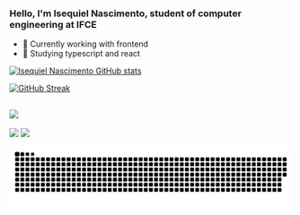 ### Hello, I'm Isequiel Nascimento, student of computer engineering at IFCE


- 🔭 Currently working with frontend
- 🌱 Studying typescript and react

[![Isequiel Nascimento GitHub stats](https://github-readme-stats.vercel.app/api?username=IsequielNascimento&show_icons=true&theme=radical)](https://github.com/IsequielNascimento/github-readme-stats)

[![GitHub Streak](https://github-readme-streak-stats.herokuapp.com/?user=IsequielNascimento&theme=radical)](https://git.io/streak-stats)
 ##

<div> 

  <a href="https://instagram.com/isequiel_" target="_blank"><img src="https://img.shields.io/badge/-Instagram-%23E4405F?style=for-the-badge&logo=instagram&logoColor=white" target="_blank"></a>

  <a href = "mailto:isequielnascimento@gmail.com"><img src="https://img.shields.io/badge/-Gmail-%23333?style=for-the-badge&logo=gmail&logoColor=white" target="_blank"></a>
  <a href="https://www.linkedin.com/in/isequiel-nascimento-336a32192" target="_blank"><img src="https://img.shields.io/badge/-LinkedIn-%230077B5?style=for-the-badge&logo=linkedin&logoColor=white" target="_blank"></a> 
 
 
  ![Snake animation](https://github.com/IsequielNascimento/IsequielNascimento/blob/output/github-contribution-grid-snake.svg)
 
</div>

